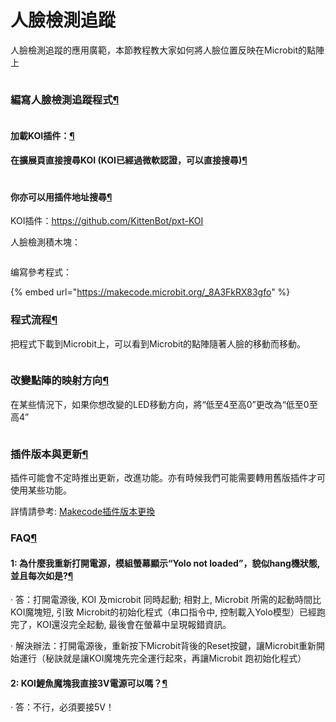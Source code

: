 # 人臉檢測追蹤

人臉檢測追蹤的應用廣範，本節教程教大家如何將人臉位置反映在Microbit的點陣上

<figure><img src="https://kittenbothk.readthedocs.io/en/latest/_images/08.png" alt=""><figcaption></figcaption></figure>

### 編寫人臉檢測追蹤程式[¶](broken-reference)

<figure><img src="https://kittenbothk.readthedocs.io/en/latest/_images/mcbanner.png" alt=""><figcaption></figcaption></figure>

#### 加載KOI插件：[¶](broken-reference)

#### 在擴展頁直接搜尋KOI (KOI已經過微軟認證，可以直接搜尋)[¶](broken-reference)

<figure><img src="https://kittenbothk.readthedocs.io/en/latest/_images/koi_search.png" alt=""><figcaption></figcaption></figure>

#### 你亦可以用插件地址搜尋[¶](broken-reference)

KOI插件：https://github.com/KittenBot/pxt-KOI

人臉檢測積木塊：

<figure><img src="https://kittenbothk.readthedocs.io/en/latest/_images/09.png" alt=""><figcaption></figcaption></figure>

编寫參考程式：

{% embed url="https://makecode.microbit.org/_8A3FkRX83gfo" %}

### 程式流程[¶](broken-reference)

把程式下載到Microbit上，可以看到Microbit的點陣隨著人臉的移動而移動。

<figure><img src="https://kittenbothk.readthedocs.io/en/latest/_images/04-13.png" alt=""><figcaption></figcaption></figure>

### 改變點陣的映射方向[¶](broken-reference)

在某些情況下，如果你想改變的LED移動方向，將“低至4至高0”更改為“低至0至高4”

<figure><img src="https://kittenbothk.readthedocs.io/en/latest/_images/023.png" alt=""><figcaption></figcaption></figure>

### 插件版本與更新[¶](broken-reference)

插件可能會不定時推出更新，改進功能。亦有時候我們可能需要轉用舊版插件才可使用某些功能。

詳情請參考: [Makecode插件版本更換](../../makecode/makecodeextupdate.md)

### FAQ[¶](broken-reference)

#### 1: 為什麼我重新打開電源，模組螢幕顯示“Yolo not loaded”，貌似hang機狀態, 並且每次如是?[¶](broken-reference)

· 答：打開電源後, KOI 及microbit 同時起動; 相對上, Microbit 所需的起動時間比KOI魔塊短, 引致 Microbit的初始化程式（串口指令中, 控制載入Yolo模型）已經跑完了，KOI還沒完全起動, 最後會在螢幕中呈現報錯資訊。

· 解決辦法：打開電源後，重新按下Microbit背後的Reset按鍵，讓Microbit重新開始運行（秘訣就是讓KOI魔塊先完全運行起來，再讓Microbit 跑初始化程式）

#### 2: KOI鯉魚魔塊我直接3V電源可以嗎？[¶](broken-reference)

· 答：不行，必須要接5V！
